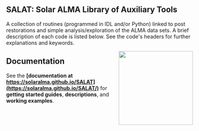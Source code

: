 ## SALAT: Solar ALMA Library of Auxiliary Tools

A collection of routines (programmed in IDL and/or Python) linked to post restorations and simple analysis/exploration of the ALMA data sets. A brief description of each code is listed below. See the code's headers for further explanations and keywords.


<img align="right" src="docs/images/docsScreenshot.png" alt="" height="200"/>

## Documentation

See the **[documentation at https://solaralma.github.io/SALAT](https://solaralma.github.io/SALAT/)** for **getting started guides**, **descriptions**, and **working examples**.
